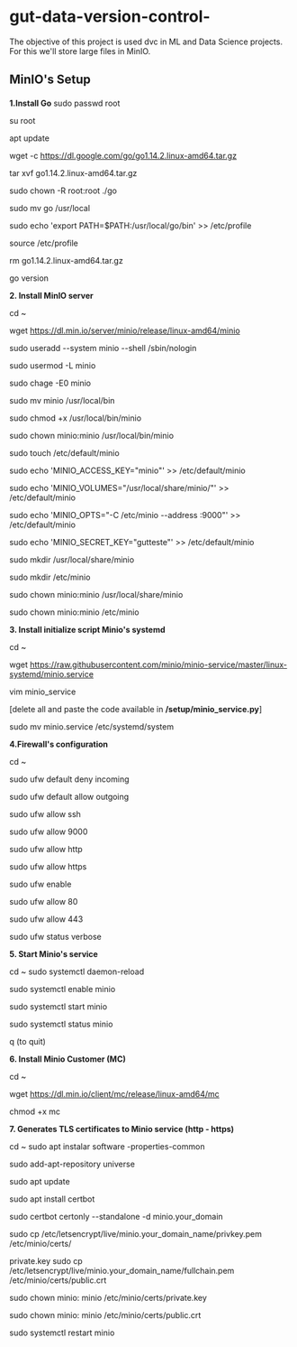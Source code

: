 # gut-data-version-control-

The objective of this project is used dvc in ML and Data Science projects. For this we'll store large files in MinIO.<br></p>

## MinIO's Setup <br></p>

**1.Install Go**
sudo passwd root<br></p>
su root<br></p>

apt update<br></p>
wget -c https://dl.google.com/go/go1.14.2.linux-amd64.tar.gz<br></p>
tar xvf go1.14.2.linux-amd64.tar.gz<br></p>
sudo chown -R root:root ./go<br></p>
sudo mv go /usr/local<br></p>
sudo echo 'export PATH=$PATH:/usr/local/go/bin' >> /etc/profile<br></p>
source /etc/profile<br></p>
rm go1.14.2.linux-amd64.tar.gz<br></p>
go version<br></p>

**2. Install MinIO server** <br></p>
cd ~<br></p>
wget https://dl.min.io/server/minio/release/linux-amd64/minio<br></p>

sudo useradd --system minio --shell /sbin/nologin<br></p>
sudo usermod -L minio<br></p>
sudo chage -E0 minio<br></p>

sudo mv minio /usr/local/bin<br></p>
sudo chmod +x /usr/local/bin/minio<br></p>
sudo chown minio:minio /usr/local/bin/minio<br></p>

sudo touch /etc/default/minio<br></p>
sudo echo 'MINIO_ACCESS_KEY="minio"' >> /etc/default/minio<br></p>
sudo echo 'MINIO_VOLUMES="/usr/local/share/minio/"' >> /etc/default/minio<br></p>
sudo echo 'MINIO_OPTS="-C /etc/minio --address :9000"' >> /etc/default/minio<br></p>
sudo echo 'MINIO_SECRET_KEY="gutteste"' >> /etc/default/minio<br></p>

sudo mkdir /usr/local/share/minio<br></p>
sudo mkdir /etc/minio<br></p>

sudo chown minio:minio /usr/local/share/minio<br></p>
sudo chown minio:minio /etc/minio<br></p>

**3. Install initialize script Minio's systemd**<br></p>
cd ~<br></p>
wget https://raw.githubusercontent.com/minio/minio-service/master/linux-systemd/minio.service<br></p>
vim minio_service<br></p>
[delete all and paste the code available in **/setup/minio_service.py**]<br></p>

sudo mv minio.service /etc/systemd/system<br></p>

**4.Firewall's  configuration**<br></p>
cd ~<br></p>
sudo ufw default deny incoming<br></p>
sudo ufw default allow outgoing<br></p>
sudo ufw allow ssh<br></p>
sudo ufw allow 9000<br></p>
sudo ufw allow http<br></p>
sudo ufw allow https<br></p>
sudo ufw enable<br></p>
sudo ufw allow 80<br></p>
sudo ufw allow 443<br></p>
sudo ufw status verbose<br></p>


**5. Start Minio's service**<br></p>
cd ~ 
sudo systemctl daemon-reload<br></p>
sudo systemctl enable minio<br></p>
sudo systemctl start minio<br></p>
sudo systemctl status minio<br></p>
q (to quit)

**6. Install Minio Customer (MC)**<br></p>
cd ~<br></p>
wget https://dl.min.io/client/mc/release/linux-amd64/mc<br></p>
chmod +x mc<br></p>

**7. Generates TLS certificates to Minio service (http - https)**<br></p>
cd ~
sudo apt instalar software -properties-common<br></p>
sudo add-apt-repository universe<br></p> 
sudo apt update<br></p>
sudo apt install certbot<br></p>
sudo certbot certonly --standalone -d minio.your_domain<br></p> 
sudo cp /etc/letsencrypt/live/minio.your_domain_name/privkey.pem /etc/minio/certs/<br></p>
private.key sudo cp /etc/letsencrypt/live/minio.your_domain_name/fullchain.pem /etc/minio/certs/public.crt<br></p>
sudo chown minio: minio /etc/minio/certs/private.key<br></p>
sudo chown minio: minio /etc/minio/certs/public.crt<br></p> 
sudo systemctl restart minio<br></p>
